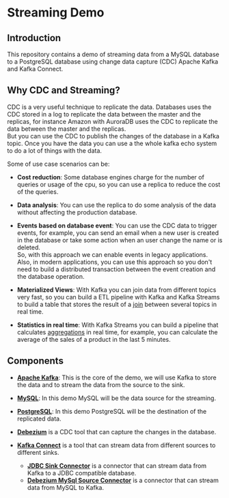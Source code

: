 # Streaming Demo
## Introduction
This repository contains a demo of streaming data from a MySQL database to a PostgreSQL database using change data capture (CDC) Apache Kafka and Kafka Connect.

## Why CDC and Streaming?
CDC is a very useful technique to replicate the data. Databases uses the CDC stored in a log to replicate the data between the master and the replicas, for instance Amazon with AuroraDB uses the CDC to replicate the data between the master and the replicas.  
But you can use the CDC to publish the changes of the database in a Kafka topic. Once you have the data you can use a the whole kafka echo system to do a lot of things with the data.

Some of use case scenarios can be:

- **Cost reduction**: Some database engines charge for the number of queries or usage of the cpu, so you can use a replica to reduce the cost of the queries.

- **Data analysis**: You can use the replica to do some analysis of the data without affecting the production database.

- **Events based on database event**: You can use the CDC data to trigger events, for example, you can send an email when a new user is created in the database or take some action when an user change the name or is deleted.  
So, with this approach we can enable events in legacy applications.  
Also, in modern applications, you can use this approach so you don't need to build a distributed transaction between the event creation and the database operation.

- **Materialized Views**: With Kafka you can join data from different topics very fast, so you can build a ETL pipeline with Kafka and Kafka Streams to build a table that stores the result of a [join](https://kafka.apache.org/20/documentation/streams/developer-guide/dsl-api.html#joining) between several topics in real time.

- **Statistics in real time**: With Kafka Streams you can build a pipeline that calculates [aggregations](https://kafka.apache.org/20/documentation/streams/developer-guide/dsl-api.html#aggregating) in real time, for example, you can calculate the average of the sales of a product in the last 5 minutes.

## Components

- **[Apache Kafka](https://kafka.apache.org/documentation/)**: This is the core of the demo, we will use Kafka to store the data and to stream the data from the source to the sink. 

- **[MySQL](https://www.mysql.com/)**: In this demo MySQL will be the data source for the streaming. 

- **[PostgreSQL](https://www.postgresql.org/)**: In this demo PostgreSQL will be the destination of the replicated data.

- **[Debezium](https://debezium.io/)** is a CDC tool that can capture the changes in the database.

- **[Kafka Connect](https://docs.confluent.io/platform/current/connect/index.html)** is a tool that can stream data from different sources to different sinks.
  - **[JDBC Sink Connector](https://docs.confluent.io/kafka-connect-jdbc/current/sink-connector/index.html)** is a connector that can stream data from Kafka to a JDBC compatible database.
  - **[Debezium MySql Source Connector](https://debezium.io/documentation/reference/1.6/connectors/mysql.html)** is a connector that can stream data from MySQL to Kafka.